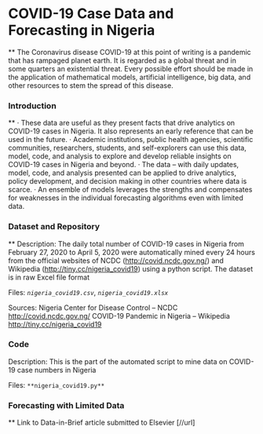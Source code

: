# COVID-19 Case Data and Forecasting in Nigeria
**
The Coronavirus disease COVID-19 at this point of writing is a pandemic that has rampaged planet earth. It is regarded as a global threat and in some quarters an existential threat. Every possible effort should be made in the application of mathematical models, artificial intelligence, big data, and other resources to stem the spread of this disease. 

### Introduction
**
·	These data are useful as they present facts that drive analytics on COVID-19 cases in Nigeria. It also represents an early reference that can be used in the future.
·	Academic institutions, public health agencies, scientific communities, researchers, students, and self-explorers can use this data, model, code, and analysis to explore and develop reliable insights on COVID-19 cases in Nigeria and beyond.
·	The data – with daily updates, model, code, and analysis presented can be applied to drive analytics, policy development, and decision making in other countries where data is scarce.
·	An ensemble of models leverages the strengths and compensates for weaknesses in the individual forecasting algorithms even with limited data.

### Dataset and Repository
**
Description:
The daily total number of COVID-19 cases in Nigeria from February 27, 2020 to April 5, 2020 were automatically mined every 24 hours from the official websites of NCDC (http://covid.ncdc.gov.ng/) and Wikipedia (http://tiny.cc/nigeria_covid19) using a python script. The dataset is in raw Excel file format

Files:
*`nigeria_covid19.csv`*, 
*`nigeria_covid19.xlsx`*

Sources:
Nigeria Center for Disease Control – NCDC http://covid.ncdc.gov.ng/
COVID-19 Pandemic in Nigeria – Wikipedia http://tiny.cc/nigeria_covid19

### Code
Description:
This is the part of the automated script to mine data on COVID-19 case numbers in Nigeria

Files:
`**nigeria_covid19.py**`

### Forecasting with Limited Data
**
Link to Data-in-Brief article submitted to Elsevier [//url]
